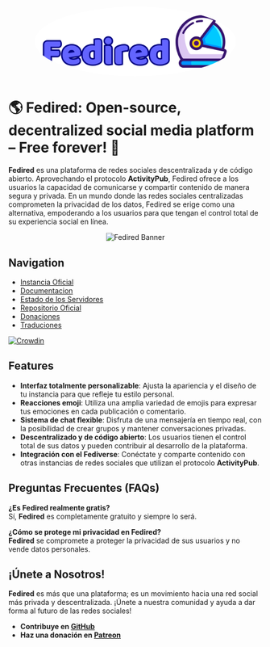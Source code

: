 <div align="center">
  <img src="./title.svg" alt="Fedired Logo" style="border-radius:50%" width="400"/>
</div>

# 🌎 **Fedired: Open-source, decentralized social media platform – Free forever!** 🚀

**Fedired** es una plataforma de redes sociales descentralizada y de código abierto. Aprovechando el protocolo **ActivityPub**, Fedired ofrece a los usuarios la capacidad de comunicarse y compartir contenido de manera segura y privada. En un mundo donde las redes sociales centralizadas comprometen la privacidad de los datos, Fedired se erige como una alternativa, empoderando a los usuarios para que tengan el control total de su experiencia social en línea.

<div align="center">
  <img src="./fedired-banner.png" alt="Fedired Banner"/>
</div>

## Navigation

- [Instancia Oficial](https://fedired.com)
- [Documentacion](https://docs.fedired.com)
- [Estado de los Servidores](https://status.fedired.com)
- [Repositorio Oficial](https://github.com/fedired-dev/fedired)
- [Donaciones](https://patreon.com/fedired)
- [Traduciones](https://crowdin.com/project/fedired)

[![Crowdin](https://badges.crowdin.net/fedired/localized.svg)](https://crowdin.com/project/fedired)

## Features

- **Interfaz totalmente personalizable**: Ajusta la apariencia y el diseño de tu instancia para que refleje tu estilo personal.
- **Reacciones emoji**: Utiliza una amplia variedad de emojis para expresar tus emociones en cada publicación o comentario.
- **Sistema de chat flexible**: Disfruta de una mensajería en tiempo real, con la posibilidad de crear grupos y mantener conversaciones privadas.
- **Descentralizado y de código abierto**: Los usuarios tienen el control total de sus datos y pueden contribuir al desarrollo de la plataforma.
- **Integración con el Fediverse**: Conéctate y comparte contenido con otras instancias de redes sociales que utilizan el protocolo **ActivityPub**.


## Preguntas Frecuentes (FAQs)

**¿Es Fedired realmente gratis?**  
Sí, **Fedired** es completamente gratuito y siempre lo será.

**¿Cómo se protege mi privacidad en Fedired?**  
**Fedired** se compromete a proteger la privacidad de sus usuarios y no vende datos personales.

## ¡Únete a Nosotros!

**Fedired** es más que una plataforma; es un movimiento hacia una red social más privada y descentralizada. ¡Únete a nuestra comunidad y ayuda a dar forma al futuro de las redes sociales!

- **Contribuye en [GitHub](https://github.com/fedired-dev/fedired)**
- **Haz una donación en [Patreon](https://patreon.com/fedired)**
